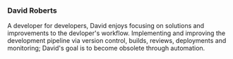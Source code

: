 ### David Roberts

A developer for developers, David enjoys focusing on solutions and improvements to the devloper's workflow. Implementing and improving the development pipeline via version control, builds, reviews, deployments and monitoring; David's goal is to become obsolete through automation.
